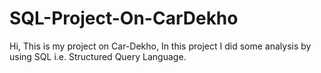 # SQL-Project-On-CarDekho
Hi, This is my project on Car-Dekho, In this project I did some analysis by using SQL i.e. Structured Query Language.
